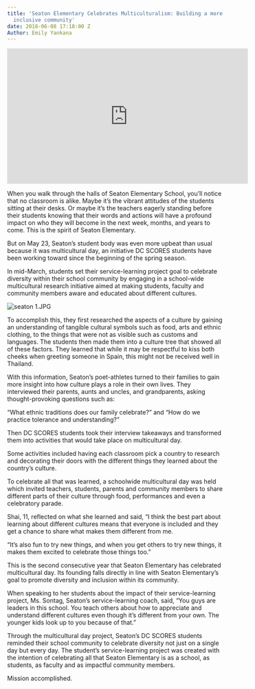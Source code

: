 ```yaml
---
title: 'Seaton Elementary Celebrates Multiculturalism: Building a more diverse and
  inclusive community'
date: 2018-06-08 17:18:00 Z
Author: Emily Yankana
---
```


<iframe width="560" height="315" src="https://www.youtube.com/embed/K5WPmQvfg9k" frameborder="0" allow="autoplay; encrypted-media" allowfullscreen></iframe>

When you walk through the halls of Seaton Elementary School, you’ll notice that no classroom is alike. Maybe it’s the vibrant attitudes of the students sitting at their desks. Or maybe it’s the teachers eagerly standing before their students knowing that their words and actions will have a profound impact on who they will become in the next week, months, and years to come. This is the spirit of Seaton Elementary.

But on May 23, Seaton’s student body was even more upbeat than usual because it was multicultural day, an initiative DC SCORES students have been working toward since the beginning of the spring season.

In mid-March, students set their service-learning project goal to celebrate diversity within their school community by engaging in a school-wide multicultural research initiative aimed at making students, faculty and community members aware and educated about different cultures.

![seaton 1.JPG](/uploads/seaton%201.JPG)

To accomplish this, they first researched the aspects of a culture by gaining an understanding of tangible cultural symbols such as food, arts and ethnic clothing, to the things that were not as visible such as customs and languages. The students then made them into a culture tree that showed all of these factors. They learned that while it may be respectful to kiss both cheeks when greeting someone in Spain, this might not be received well in Thailand.

With this information, Seaton’s poet-athletes turned to their families to gain more insight into how culture plays a role in their own lives. They interviewed their parents, aunts and uncles, and grandparents, asking thought-provoking questions such as:

“What ethnic traditions does our family celebrate?” and “How do we practice tolerance and understanding?”

Then DC SCORES students took their interview takeaways and transformed them into activities that would take place on multicultural day.

Some activities included having each classroom pick a country to research and decorating their doors with the different things they learned about the country’s culture.

To celebrate all that was learned, a schoolwide multicultural day was held which invited teachers, students, parents and community members to share different parts of their culture through food, performances and even a celebratory parade.

Shai, 11, reflected on what she learned and said, “I think the best part about learning about different cultures means that everyone is included and they get a chance to share what makes them different from me.

“It’s also fun to try new things, and when you get others to try new things, it makes them excited to celebrate those things too.”

This is the second consecutive year that Seaton Elementary has celebrated multicultural day. Its founding falls directly in line with Seaton Elementary’s goal to promote diversity and inclusion within its community.

When speaking to her students about the impact of their service-learning project, Ms. Sontag, Seaton’s service-learning coach, said, “You guys are leaders in this school. You teach others about how to appreciate and understand different cultures even though it’s different from your own. The younger kids look up to you because of that.”

Through the multicultural day project, Seaton’s DC SCORES students reminded their school community to celebrate diversity not just on a single day but every day. The student’s service-learning project was created with the intention of celebrating all that Seaton Elementary is as a school, as students, as faculty and as impactful community members.

Mission accomplished.